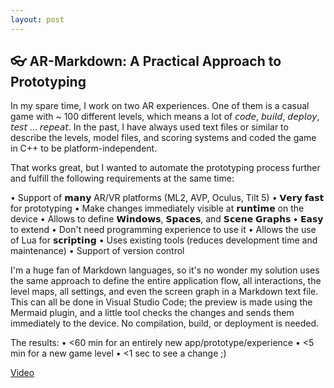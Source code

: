 ```yaml
---
layout: post
---
```


## 👓 AR-Markdown: A Practical Approach to Prototyping

In my spare time, I work on two AR experiences.
One of them is a casual game with ~ 100 different levels, which means a lot of 𝘤𝘰𝘥𝘦, 𝘣𝘶𝘪𝘭𝘥, 𝘥𝘦𝘱𝘭𝘰𝘺, 𝘵𝘦𝘴𝘵 ... 𝘳𝘦𝘱𝘦𝘢𝘵. In the past, I have always used text files or similar to describe the levels, model files, and scoring systems and coded the game in C++ to be platform-independent.

That works great, but I wanted to automate the prototyping process further and fulfill the following requirements at the same time:

• Support of 𝗺𝗮𝗻𝘆 AR/VR platforms (ML2, AVP, Oculus, Tilt 5)
• 𝗩𝗲𝗿𝘆 𝗳𝗮𝘀𝘁 for prototyping
• Make changes immediately visible at 𝗿𝘂𝗻𝘁𝗶𝗺𝗲 on the device 
• Allows to define 𝗪𝗶𝗻𝗱𝗼𝘄𝘀, 𝗦𝗽𝗮𝗰𝗲𝘀, and 𝗦𝗰𝗲𝗻𝗲 𝗚𝗿𝗮𝗽𝗵𝘀
• 𝗘𝗮𝘀𝘆 to extend
• Don't need programming experience to use it
• Allows the use of Lua for 𝘀𝗰𝗿𝗶𝗽𝘁𝗶𝗻𝗴
• Uses existing tools (reduces development time and maintenance)
• Support of version control

I'm a huge fan of Markdown languages, so it's no wonder my solution uses the same approach to define the entire application flow, all interactions, the level maps, all settings, and even the screen graph in a Markdown text file. This can all be done in Visual Studio Code; the preview is made using the Mermaid plugin, and a little tool checks the changes and sends them immediately to the device. No compilation, build, or deployment is needed.

The results:
• <60 min for an entirely new app/prototype/experience
• <5 min for a new game level
• <1 sec to see a change ;)

[Video](https://www.linkedin.com/posts/rogerboesch_%F0%9D%97%A0%F0%9D%97%AE%F0%9D%97%BF%F0%9D%97%B8%F0%9D%97%B1%F0%9D%97%BC%F0%9D%98%84%F0%9D%97%BB-%F0%9D%97%A0%F0%9D%97%B2%F0%9D%97%B2%F0%9D%98%81%F0%9D%98%80-%F0%9D%97%94%F0%9D%97%A5-%F0%9D%97%94-%F0%9D%97%A3%F0%9D%97%BF-activity-7259959264704712704-sI8I?utm_source=share&utm_medium=member_desktop)